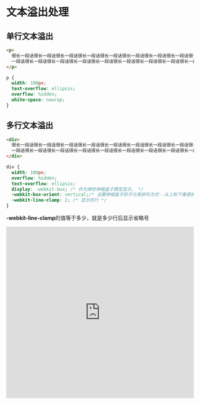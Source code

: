 # 文本溢出处理

## 单行文本溢出

```html
<p>
  很长一段话很长一段话很长一段话很长一段话很长一段话很长一段话很长一段话很长一段话很长
  一段话很长一段话很长一段话很长一段话很长一段话很长一段话很长一段话很长一段话很长一段话很长一段话很长一段话很长一段话
</p>
```

```css
p {
  width: 100px;
  text-overflow: ellipsis;
  overflow: hidden;
  white-space: nowrap;
}
```

## 多行文本溢出

```html
<div>
  很长一段话很长一段话很长一段话很长一段话很长一段话很长一段话很长一段话很长一段话很长
  一段话很长一段话很长一段话很长一段话很长一段话很长一段话很长一段话很长一段话很长一段话很长一段话很长一段话很长一段话
</div>
```

```css
div {
  width: 100px;
  overflow: hidden;
  text-overflow: ellipsis;
  display: -webkit-box; /* 作为弹性伸缩盒子模型显示。 */
  -webkit-box-orient: vertical;/* 设置伸缩盒子的子元素排列方式--从上到下垂直排列 */
  -webkit-line-clamp: 2; /* 显示的行 */
}
```
**-webkit-line-clamp**的值等于多少，就是多少行后显示省略号

<iframe height="460" style="width: 100%;" scrolling="no" title="css 文本溢出处理" src="https://codepen.io/347830076/embed/ExKwNGK?height=265&theme-id=dark&default-tab=html,result" frameborder="no" loading="lazy" allowtransparency="true" allowfullscreen="true">
  See the Pen <a href='https://codepen.io/347830076/pen/ExKwNGK'>css 文本溢出处理</a> by cylyiou
  (<a href='https://codepen.io/347830076'>@347830076</a>) on <a href='https://codepen.io'>CodePen</a>.
</iframe>
